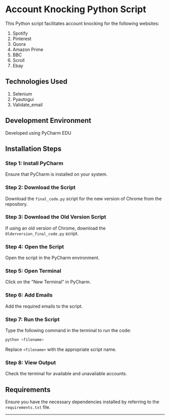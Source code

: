 
# Account Knocking Python Script

This Python script facilitates account knocking for the following websites:

1. Spotify
2. Pinterest
3. Quora
4. Amazon Prime
5. BBC
6. Scroll
7. Ebay

## Technologies Used

1. Selenium
2. Pyautogui
3. Validate_email

## Development Environment

Developed using PyCharm EDU

## Installation Steps

### Step 1: Install PyCharm

Ensure that PyCharm is installed on your system.

### Step 2: Download the Script

Download the `final_code.py` script for the new version of Chrome from the repository.

### Step 3: Download the Old Version Script

If using an old version of Chrome, download the `Olderversion_final_code.py` script.

### Step 4: Open the Script

Open the script in the PyCharm environment.

### Step 5: Open Terminal

Click on the "New Terminal" in PyCharm.

### Step 6: Add Emails

Add the required emails to the script.

### Step 7: Run the Script

Type the following command in the terminal to run the code:

```bash
python <filename>
```

Replace `<filename>` with the appropriate script name.

### Step 8: View Output

Check the terminal for available and unavailable accounts.

## Requirements

Ensure you have the necessary dependencies installed by referring to the `requirements.txt` file.

---
